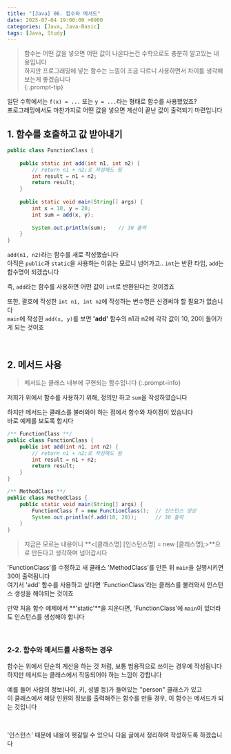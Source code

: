 ```yaml
---
title: "[Java] 06. 함수와 메서드"
date: 2025-07-04 19:00:00 +0900
categories: [Java, Java-Basic]
tags: [Java, Study]
---
```


> 함수는 어떤 값을 넣으면 어떤 값이 나온다는건 수학으로도 충분히 알고있는 내용입니다   
> 하지만 프로그래밍에 넣는 함수는 느낌이 조금 다르니 사용하면서 차이를 생각해보는게 좋겠습니다   
{:.prompt-tip}

일단 수학에서는 `f(x) = ...` 또는 `y = ...`라는 형태로 함수를 사용했었죠?   
프로그래밍에서도 마찬가지로 어떤 값을 넣으면 계산이 끝난 값이 출력되기 마련입니다   

## 1. 함수를 호출하고 값 받아내기
   
```java
public class FunctionClass {
    
    public static int add(int n1, int n2) {
        // return n1 + n2;로 작성해도 됨
        int result = n1 + n2;
        return result;
    }
    
    public static void main(String[] args) {
        int x = 10, y = 20;
        int sum = add(x, y);
        
        System.out.println(sum);    // 30 출력
    }
}
```

`add(n1, n2)`라는 함수를 새로 작성했습니다   
아직은 `public`과 `static`을 사용하는 이유는 모르니 넘어가고.. `int`는 반환 타입, `add`는 함수명이 되겠습니다   
   
즉, `add`라는 함수를 사용하면 어떤 값이 `int`로 반환된다는 것이겠죠   
   
또한, 괄호에 작성한 `int n1, int n2`에 작성하는 변수명은 신경써야 할 필요가 없습니다   
`main`에 작성한 `add(x, y)`를 보면 **'add'** 함수의 n1과 n2에 각각 값이 10, 20이 들어가게 되는 것이죠   

<br>

## 2. 메서드 사용

> 메서드는 클래스 내부에 구현되는 함수입니다
{:.prompt-info}

저희가 위에서 함수를 사용하기 위해, 정의만 하고 `sum`을 작성하였습니다   
      
하지만 메서드는 클래스를 불러와야 하는 점에서 함수와 차이점이 있습니다   
바로 예제를 보도록 합시다   

```java
/** FunctionClass **/
public class FunctionClass {
    public int add(int n1, int n2) {
        // return n1 + n2;로 작성해도 됨
        int result = n1 + n2;
        return result;
    }
}

/** MethodClass **/
public class MethodClass {
    public static void main(String[] args) {
        FunctionClass f = new FunctionClass();  // 인스턴스 생성
        System.out.println(f.add(10, 20));      // 30 출력
    }
}
```
> 지금은 모르는 내용이니 **<[클래스명] [인스턴스명] = new [클래스명];>**으로 만든다고 생각하며 넘어갑시다   
   
'FunctionClass'를 수정하고 새 클래스 'MethodClass'를 만든 뒤 `main`을 실행시키면 30이 출력됩니다   
여기서 'add' 함수를 사용하고 싶다면 'FunctionClass'라는 클래스를 불러와서 인스턴스 생성을 해야되는 것이죠   
   
만약 처음 함수 예제에서 **'static'**을 지운다면, 'FunctionClass'에 `main`이 있더라도 인스턴스를 생성해야 합니다   

<br>

### 2-2. 함수와 메서드를 사용하는 경우   

함수는 위에서 단순히 계산을 하는 것 처럼, 보통 범용적으로 쓰이는 경우에 작성됩니다  
하지만 메서드는 클래스에서 작동되어야 하는 느낌이 강합니다   
   
예를 들어 사람의 정보(나이, 키, 성별 등)가 들어있는 "person" 클래스가 있고   
이 클래스에서 해당 인원의 정보를 출력해주는 함수를 만들 경우, 이 함수는 메서드가 되는 것입니다   

<br>
   
'인스턴스' 때문에 내용이 헷갈릴 수 있으니 다음 글에서 정리하여 작성하도록 하겠습니다   